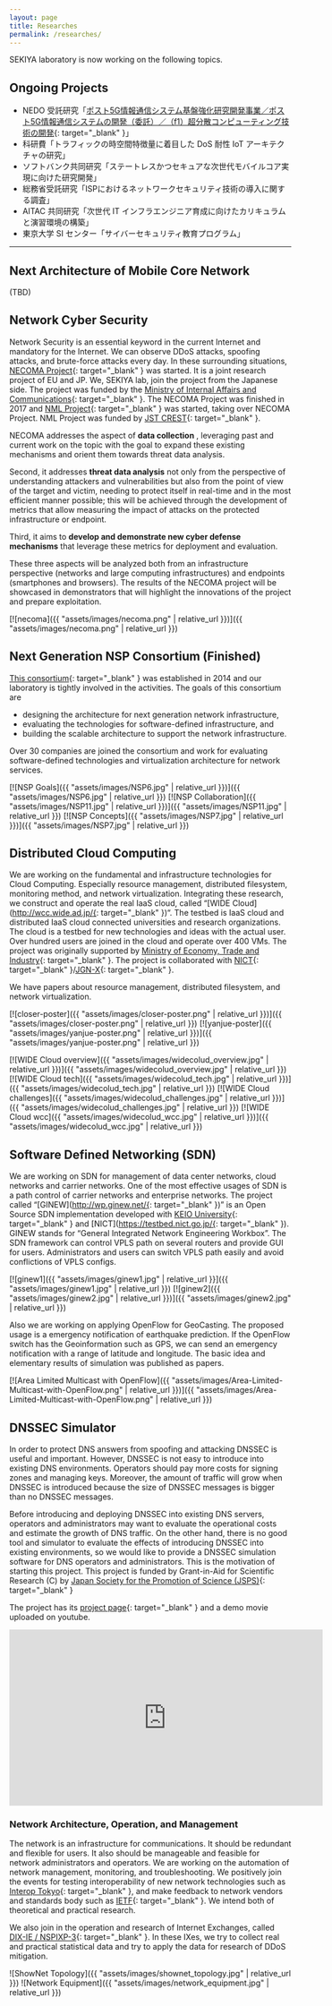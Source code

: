 ```yaml
---
layout: page
title: Researches
permalink: /researches/
---
```


SEKIYA laboratory is now working on the following topics.

## Ongoing Projects

- NEDO 受託研究「[ポスト5G情報通信システム基盤強化研究開発事業／ポスト5G情報通信システムの開発（委託）／（f1）超分散コンピューティング技術の開発](https://www.nedo.go.jp/activities/ZZJP_100172.html){: target="_blank" }」
- 科研費「トラフィックの時空間特徴量に着目した DoS 耐性 IoT アーキテクチャの研究」
- ソフトバンク共同研究「ステートレスかつセキュアな次世代モバイルコア実現に向けた研究開発」
- 総務省受託研究「ISPにおけるネットワークセキュリティ技術の導入に関する調査」
- AITAC 共同研究「次世代 IT インフラエンジニア育成に向けたカリキュラムと演習環境の構築」
- 東京大学 SI センター「サイバーセキュリティ教育プログラム」

---

## Next Architecture of Mobile Core Network

(TBD)

## Network Cyber Security

Network Security is an essential keyword in the current Internet and mandatory for the Internet. We can observe DDoS attacks, spoofing attacks, and brute-force attacks every day. In these surrounding situations, [NECOMA Project](http://www.necoma-project.jp/){: target="_blank" } was started. It is a joint research project of EU and JP. We, SEKIYA lab, join the project from the Japanese side. The project was funded by the [Ministry of Internal Affairs and Communications](https://www.soumu.go.jp/english/){: target="_blank" }. The NECOMA Project was finished in 2017 and [NML Project](https://nml.ai/){: target="_blank" } was started, taking over NECOMA Project. NML Project was funded by [JST CREST](https://www.jst.go.jp/kisoken/crest/project/1111094/1111094_2017.html){: target="_blank" }.

NECOMA addresses the aspect of **data collection** , leveraging past and current work on the topic with the goal to expand these existing mechanisms and orient them towards threat data analysis.

Second, it addresses **threat data analysis** not only from the perspective of understanding attackers and vulnerabilities but also from the point of view of the target and victim, needing to protect itself in real-time and in the most efficient manner possible; this will be achieved through the development of metrics that allow measuring the impact of attacks on the protected infrastructure or endpoint.

Third, it aims to **develop and demonstrate new cyber defense mechanisms** that leverage these metrics for deployment and evaluation.

These three aspects will be analyzed both from an infrastructure perspective (networks and large computing infrastructures) and endpoints (smartphones and browsers). The results of the NECOMA project will be showcased in demonstrators that will highlight the innovations of the project and prepare exploitation.

[![necoma]({{ "assets/images/necoma.png" | relative_url }})]({{ "assets/images/necoma.png" | relative_url }})

## Next Generation NSP Consortium (Finished)

[This consortium](http://www.next-nsp.org/){: target="_blank" } was established in 2014 and our laboratory is tightly involved in the activities. The goals of this consortium are

- designing the architecture for next generation network infrastructure,
- evaluating the technologies for software-defined infrastructure, and
- building the scalable architecture to support the network infrastructure.

Over 30 companies are joined the consortium and work for evaluating software-defined technologies and virtualization architecture for network services.

[![NSP Goals]({{ "assets/images/NSP6.jpg" | relative_url }})]({{ "assets/images/NSP6.jpg" | relative_url }})
[![NSP Collaboration]({{ "assets/images/NSP11.jpg" | relative_url }})]({{ "assets/images/NSP11.jpg" | relative_url }})
[![NSP Concepts]({{ "assets/images/NSP7.jpg" | relative_url }})]({{ "assets/images/NSP7.jpg" | relative_url }})

## Distributed Cloud Computing

We are working on the fundamental and infrastructure technologies for Cloud Computing. Especially resource management, distributed filesystem, monitoring method, and network virtualization. Integrating these research, we construct and operate the real IaaS cloud, called “[WIDE Cloud](http://wcc.wide.ad.jp/{: target="_blank" })“. The testbed is IaaS cloud and distributed IaaS cloud connected universities and research organizations. The cloud is a testbed for new technologies and ideas with the actual user. Over hundred users are joined in the cloud and operate over 400 VMs. The project was originally supported by [Ministry of Economy, Trade and Industry](https://www.meti.go.jp/){: target="_blank" }. The project is collaborated with [NICT](https://www.nict.go.jp/){: target="_blank" }/[JGN-X](https://testbed.nict.go.jp/){: target="_blank" }.

We have papers about resource management, distributed filesystem, and network virtualization.

[![closer-poster]({{ "assets/images/closer-poster.png" | relative_url }})]({{ "assets/images/closer-poster.png" | relative_url }})
[![yanjue-poster]({{ "assets/images/yanjue-poster.png" | relative_url }})]({{ "assets/images/yanjue-poster.png" | relative_url }})

[![WIDE Cloud overview]({{ "assets/images/widecolud_overview.jpg" | relative_url }})]({{ "assets/images/widecolud_overview.jpg" | relative_url }})
[![WIDE Cloud tech]({{ "assets/images/widecolud_tech.jpg" | relative_url }})]({{ "assets/images/widecolud_tech.jpg" | relative_url }})
[![WIDE Cloud challenges]({{ "assets/images/widecolud_challenges.jpg" | relative_url }})]({{ "assets/images/widecolud_challenges.jpg" | relative_url }})
[![WIDE Cloud wcc]({{ "assets/images/widecolud_wcc.jpg" | relative_url }})]({{ "assets/images/widecolud_wcc.jpg" | relative_url }})

## Software Defined Networking (SDN)

We are working on SDN for management of data center networks, cloud networks and carrier networks. One of the most effective usages of SDN is a path control of carrier networks and enterprise networks. The project called “[GINEW](http://wp.ginew.net/{: target="_blank" })” is an Open Source SDN implementation developed with [KEIO University](https://www.sfc.keio.ac.jp/){: target="_blank" } and [NICT](https://testbed.nict.go.jp/{: target="_blank" }). GINEW stands for “General Integrated Network Engineering Workbox”. The SDN framework can control VPLS path on several routers and provide GUI for users. Administrators and users can switch VPLS path easily and avoid conflictions of VPLS configs.

[![ginew1]({{ "assets/images/ginew1.jpg" | relative_url }}]({{ "assets/images/ginew1.jpg" | relative_url }})
[![ginew2]({{ "assets/images/ginew2.jpg" | relative_url }})]({{ "assets/images/ginew2.jpg" | relative_url }})

Also we are working on applying OpenFlow for GeoCasting. The proposed usage is a emergency notification of earthquake prediction. If the OpenFlow switch has the Geoinformation such as GPS, we can send an emergency notification with a range of latitude and longitude. The basic idea and elementary results of simulation was published as papers.

[![Area Limited Multicast with OpenFlow]({{ "assets/images/Area-Limited-Multicast-with-OpenFlow.png" | relative_url }})]({{ "assets/images/Area-Limited-Multicast-with-OpenFlow.png" | relative_url }})

## DNSSEC Simulator

In order to protect DNS answers from spoofing and attacking DNSSEC is useful and important. However, DNSSEC is not easy to introduce into existing DNS environments. Operators should pay more costs for signing zones and managing keys. Moreover, the amount of traffic will grow when DNSSEC is introduced because the size of DNSSEC messages is bigger than no DNSSEC messages.

Before introducing and deploying DNSSEC into existing DNS servers, operators and administrators may want to evaluate the operational costs and estimate the growth of DNS traffic. On the other hand, there is no good tool and simulator to evaluate the effects of introducing DNSSEC into existing environments, so we would like to provide a DNSSEC simulation software for DNS operators and administrators. This is the motivation of starting this project. This project is funded by Grant-in-Aid for Scientific Research (C) by [Japan Society for the Promotion of Science (JSPS)](https://www.jsps.go.jp/){: target="_blank" }

The project has its [project page](https://dnssec.sekiya-lab.info/){: target="_blank" } and a demo movie uploaded on youtube.

<iframe width="560" height="315" src="https://www.youtube.com/embed/GUUurmUNdds?si=Jp-73vUM-35Y0tD5" title="YouTube video player" frameborder="0" allow="accelerometer; autoplay; clipboard-write; encrypted-media; gyroscope; picture-in-picture; web-share" referrerpolicy="strict-origin-when-cross-origin" allowfullscreen></iframe>

### Network Architecture, Operation, and Management

The network is an infrastructure for communications. It should be redundant and flexible for users. It also should be manageable and feasible for network administrators and operators. We are working on the automation of network management, monitoring, and troubleshooting. We positively join the events for testing interoperability of new network technologies such as [Interop Tokyo](https://www.interop.jp/){: target="_blank" }, and make feedback to network vendors and standards body such as [IETF](https://www.ietf.org/){: target="_blank" }. We intend both of theoretical and practical research.

We also join in the operation and research of Internet Exchanges, called [DIX-IE / NSPIXP-3](http://nspixp.wide.ad.jp/){: target="_blank" }. In these IXes, we try to collect real and practical statistical data and try to apply the data for research of DDoS mitigation.

![ShowNet Topology]({{ "assets/images/shownet_topology.jpg" | relative_url }})
![Network Equipment]({{ "assets/images/network_equipment.jpg" | relative_url }})
